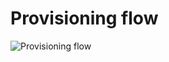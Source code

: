 # Provisioning flow

![Provisioning flow](https://user-images.githubusercontent.com/27996771/122676008-2eb23600-d206-11eb-8275-fb5d99bc8515.jpg)
